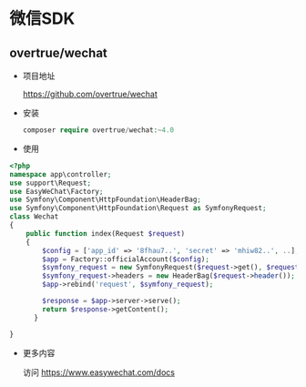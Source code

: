 # 微信SDK

## overtrue/wechat

- 项目地址

  https://github.com/overtrue/wechat
  
- 安装
 
  ```php
  composer require overtrue/wechat:~4.0
  ```
  
-  使用

  ```php
  <?php
  namespace app\controller;
  use support\Request;
  use EasyWeChat\Factory;
  use Symfony\Component\HttpFoundation\HeaderBag;
  use Symfony\Component\HttpFoundation\Request as SymfonyRequest;
  class Wechat
  {
      public function index(Request $request)
      {
          $config = ['app_id' => '8fhau7..', 'secret' => 'mhiw82..', ..];
          $app = Factory::officialAccount($config);
          $symfony_request = new SymfonyRequest($request->get(), $request->post(), [], $request->cookie(), [], [], $request->rawBody());
          $symfony_request->headers = new HeaderBag($request->header());
          $app->rebind('request', $symfony_request);
  
          $response = $app->server->serve();
          return $response->getContent();
        }
  
  }
  ```
  
  
- 更多内容

  访问 https://www.easywechat.com/docs
  

